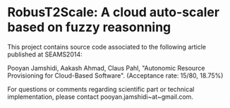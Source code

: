 # RobusT2Scale: A cloud auto-scaler based on fuzzy reasonning

This project contains source code associated to the following article published at SEAMS2014:

Pooyan Jamshidi, Aakash Ahmad, Claus Pahl, "Autonomic Resource Provisioning for Cloud-Based Software". (Acceptance rate: 15/80, 18.75%)


For questions or comments regarding scientific part or technical implementation, please contact pooyan.jamshidi~at~gmail.com.
